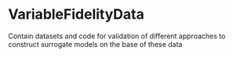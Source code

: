 # VariableFidelityData
Contain datasets and code for validation of different approaches to construct surrogate models on the base of these data
